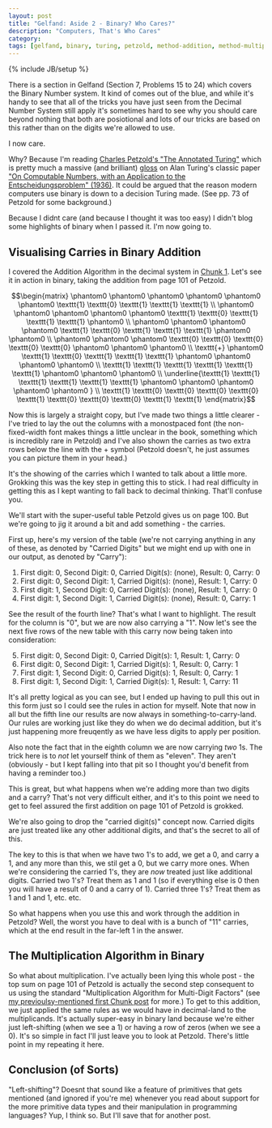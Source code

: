 ```yaml
---
layout: post
title: "Gelfand: Aside 2 - Binary? Who Cares?"
description: "Computers, That's Who Cares"
category: 
tags: [gelfand, binary, turing, petzold, method-addition, method-multiplication]
---
```

{% include JB/setup %}

There is a section in Gelfand (Section 7, Problems 15 to 24) which covers the Binary Number system.  It kind of comes out of the blue, and while it's handy to see that all of the tricks you have just seen from the Decimal Number System still apply it's sometimes hard to see why you should care beyond nothing that both are posiotional and lots of our tricks are based on this rather than on the digits we're allowed to use.

I now care.

Why? Because I'm reading [Charles Petzold's "The Annotated Turing"](https://www.amazon.co.uk/Annotated-Turing-Through-Historic-Computability/dp/0470229055) which is pretty much a massive (and brilliant) [gloss](https://en.wikipedia.org/wiki/Gloss_(annotation)) on Alan Turing's classic paper ["On Computable Numbers, with an Application to the Entscheidungsproblem" (1936)](http://www.turingarchive.org/browse.php/b/12).  It could be argued that the reason modern computers use binary is down to a decision Turing made.  (See pp. 73 of Petzold for some background.)

Because I didnt care (and because I thought it was too easy) I didn't blog some highlights of binary when I passed it.  I'm now going to.

## Visualising Carries in Binary Addition
I covered the Addition Algorithm in the decimal system in [Chunk 1](https://andrewharmellaw.github.io/algebra/2016/11/16/gelfands-algebra-chunk-1-fundamentals).  Let's see it in action in binary, taking the addition from page 101 of Petzold.

$$\begin{matrix} \phantom0 \phantom0 \phantom0 \phantom0 \phantom0 \phantom0 \texttt{1} \texttt{0} \texttt{1} \texttt{1} \texttt{1} \\ \phantom0 \phantom0 \phantom0 \phantom0 \phantom0 \texttt{1} \texttt{0} \texttt{1} \texttt{1} \texttt{1} \phantom0 \\ \phantom0 \phantom0 \phantom0 \phantom0 \texttt{1} \texttt{0} \texttt{1} \texttt{1} \texttt{1} \phantom0 \phantom0 \\ \phantom0 \phantom0 \phantom0 \texttt{0} \texttt{0} \texttt{0} \texttt{0} \texttt{0} \phantom0 \phantom0 \phantom0 \\ \texttt{+} \phantom0 \texttt{1} \texttt{0} \texttt{1} \texttt{1} \texttt{1} \phantom0 \phantom0 \phantom0 \phantom0 \\ \texttt{1} \texttt{1} \texttt{1} \texttt{1} \texttt{1} \texttt{1} \phantom0 \phantom0 \phantom0 \\
\underline{\texttt{1} \texttt{1} \texttt{1} \texttt{1} \texttt{1} \texttt{1} \phantom0 \phantom0 \phantom0 \phantom0 \phantom0 } \\ \texttt{1} \texttt{0} \texttt{0} \texttt{0} \texttt{0} \texttt{1} \texttt{0} \texttt{0} \texttt{0} \texttt{1} \texttt{1} \end{matrix}$$

Now this is largely a straight copy, but I've made two things a little clearer -  I've tried to lay the out the columns with a monostpaced font (the non-fixed-width font makes things a little unclear in the book, something which is incredibly rare in Petzold) and I've also shown the carries as two extra rows below the line with the $+$ symbol (Petzold doesn't, he just assumes you can picture them in your head.)

It's the showing of the carries which I wanted to talk about a little more.  Grokking this was the key step in getting this to stick.  I had real difficulty in getting this as I kept wanting to fall back to decimal thinking.  That'll confuse you.

We'll start with the super-useful table Petzold gives us on page 100.  But we're going to jig it around a bit and add something - the carries.

First up, here's my version of the table (we're not carrying anything in any of these, as denoted by "Carried Digits" but we might end up with one in our output, as denoted by "Carry"):

 1. First digit: 0, Second Digit: 0, Carried Digit(s): (none), Result: 0, Carry: 0
 2. First digit: 0, Second Digit: 1, Carried Digit(s): (none), Result: 1, Carry: 0
 3. First digit: 1, Second Digit: 0, Carried Digit(s): (none), Result: 1, Carry: 0
 4. First digit: 1, Second Digit: 1, Carried Digit(s): (none), Result: 0, Carry: 1

See the result of the fourth line?  That's what I want to highlight.  The result for the column is "0", but we are now also carrying a "1".  Now let's see the next five rows of the new table with this carry now being taken into consideration:

 5. First digit: 0, Second Digit: 0, Carried Digit(s): 1, Result: 1, Carry: 0
 6. First digit: 0, Second Digit: 1, Carried Digit(s): 1, Result: 0, Carry: 1
 7. First digit: 1, Second Digit: 0, Carried Digit(s): 1, Result: 0, Carry: 1
 8. First digit: 1, Second Digit: 1, Carried Digit(s): 1, Result: 1, Carry: 11

It's all pretty logical as you can see, but I ended up having to pull this out in this form just so I could see the rules in action for myself.  Note that now in all but the fifth line our results are now always in something-to-carry-land.  Our rules are working just like they do when we do decimal addition, but it's just happening more freuqently as we have less digits to apply per position.

Also note the fact that in the eighth column we are now carrying _two_ 1s.  The trick here is to *not* let yourself think of them as "eleven".  They aren't (obviously - but I kept falling into that pit so I thought you'd benefit from having a reminder too.)

This is great, but what happens when we're adding more than two digits and a carry?  That's not very difficult either, and it's to this point we need to get to feel assured the first addition on page 101 of Petzold is grokked.

We're also going to drop the "carried digit(s)" concept now.  Carried digits are just treated like any other additional digits, and that's the secret to all of this.  

The key to this is that when we have two 1's to add, we get a 0, and carry a 1, and any more than this, we stil get a 0, but we carry more ones.  When we're considering the carried 1's, they are _now_ treated just like additional digits.  Carried two 1's? Treat them as 1 and 1 (so if everything else is 0 then you will have a result of 0 and a carry of 1).  Carried three 1's? Treat them as 1 and 1 and 1, etc. etc.

So what happens when you use this and work through the addition in Petzold?  Well, the worst you have to deal with is a bunch of "11" carries, which at the end result in the far-left 1 in the answer.

## The Multiplication Algorithm in Binary
So what about multiplication.  I've actually been lying this whole post - the top sum on page 101 of Petzold is actually the second step consequent to us using the standard "Multiplication Algorithm for Multi-Digit Factors" (see [my previoulsy-mentioned first Chunk post](https://andrewharmellaw.github.io/algebra/2016/11/16/gelfands-algebra-chunk-1-fundamentals) for more.)  To get to this addition, we just applied the same rules as we would have in decimal-land to the multiplicands.  It's actually super-easy in binary land because we're either just left-shifting (when we see a 1) or having a row of zeros (when we see a 0).  It's so simple in fact I'll just leave you to look at Petzold.  There's little point in my repeating it here.

## Conclusion (of Sorts)
"Left-shifting"?  Doesnt that sound like a feature of primitives that gets mentioned (and ignored if you're me) whenever you read about support for the more primitive data types and their manipulation in programming languages?  Yup, I think so.  But I'll save that for another post.